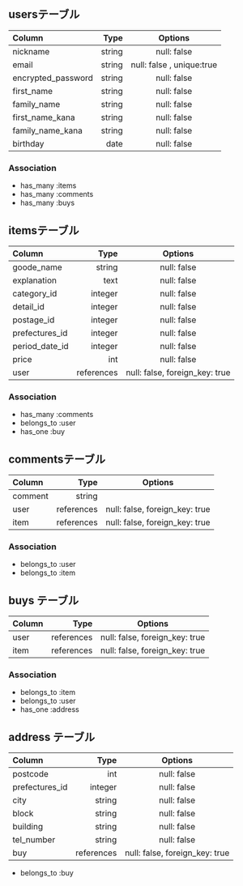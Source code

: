 

## usersテーブル
| Column            | Type        | Options                   |
|:------------------|------------:|:-------------------------:|
| nickname          | string      | null: false               |
| email             | string      | null: false , unique:true |
| encrypted_password| string      | null: false               |
| first_name        | string      | null: false               |
| family_name       | string      | null: false               |
| first_name_kana   | string      | null: false               |
| family_name_kana  | string      | null: false               |
| birthday          | date        | null: false               |
### Association
- has_many :items
- has_many :comments
- has_many :buys

## itemsテーブル
| Column        | Type        | Options                       |
|:--------------|------------:|:-----------------------------:|
| goode_name    | string      | null: false                   |
| explanation   | text        | null: false                   |
| category_id   | integer     | null: false                   |
| detail_id     | integer     | null: false                   |
| postage_id    | integer     | null: false                   |
| prefectures_id| integer     | null: false                   |
| period_date_id| integer     | null: false                   |
| price         | int         | null: false                   |
| user          | references  | null: false, foreign_key: true|
### Association
- has_many :comments
- belongs_to :user
- has_one :buy

## commentsテーブル
| Column     | Type        | Options                       |
|:-----------|------------:|:-----------------------------:|
| comment    | string      |                               |
| user       | references  | null: false, foreign_key: true|
| item       | references  | null: false, foreign_key: true|
### Association
- belongs_to :user
- belongs_to :item

## buys テーブル
| Column     | Type        | Options                       |
|:-----------|------------:|:-----------------------------:|
| user       | references  | null: false, foreign_key: true|
| item       | references  | null: false, foreign_key: true|
### Association
- belongs_to :item
- belongs_to :user
- has_one    :address

## address テーブル
| Column        | Type        | Options                       |
|:--------------|------------:|:-----------------------------:|
| postcode      | int         | null: false                   |
| prefectures_id| integer     | null: false                   |
| city          | string      | null: false                   |
| block         | string      | null: false                   |
| building      | string      | null: false                   |
| tel_number    | string      | null: false                   |
| buy           | references  | null: false, foreign_key: true|
- belongs_to :buy

